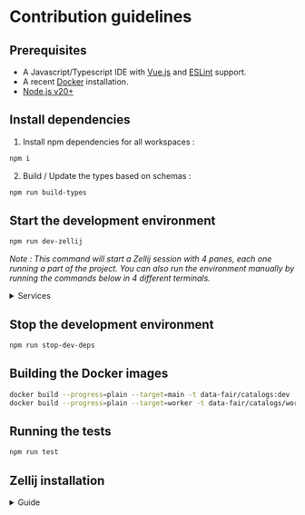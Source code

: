 # Contribution guidelines

## Prerequisites

- A Javascript/Typescript IDE with [Vue.js](https://vuejs.org/) and [ESLint](https://marketplace.visualstudio.com/items?itemName=dbaeumer.vscode-eslint) support.
- A recent [Docker](https://docs.docker.com/engine/install/) installation.
- [Node.js v20+](https://nodejs.org/)

## Install dependencies

1. Install npm dependencies for all workspaces :

```sh
npm i
```

2. Build / Update the types based on schemas :

```sh
npm run build-types
```

## Start the development environment

```sh
npm run dev-zellij
```

*Note : This command will start a Zellij session with 4 panes, each one running a part of the project. You can also run the environment manually by running the commands below in 4 different terminals.*

<details>
<summary>Services</summary>

- **Dev dependencies** : `npm run dev-deps`
- **Api** : `npm run dev-api`
- **UI** : `npm run dev-ui`
- **Worker** : `npm run dev-worker`

</details>

## Stop the development environment

```sh
npm run stop-dev-deps
```

## Building the Docker images

```sh
docker build --progress=plain --target=main -t data-fair/catalogs:dev .
docker build --progress=plain --target=worker -t data-fair/catalogs/worker:dev .
```

## Running the tests

```sh
npm run test
```

## Zellij installation

<details>
<summary>Guide</summary>

1) Install Rust's Cargo

```sh
curl https://sh.rustup.rs -sSf | sh
# choose 1 when prompted
```

2) Install Zellij

```sh
cargo install --locked zellij
```

3) Install NVM

```sh
curl -o- https://raw.githubusercontent.com/nvm-sh/nvm/master/install.sh | bash
nvm install
```
*Tips :*

- Use <kbd>Ctrl</kbd> + <kbd>Q</kbd> to quit Zellij.
- Click on a panel, then use <kbd>Ctrl</kbd> + <kbd>C</kbd> then <kbd>Esc</kbd> to stop a terminal and regain access of the panel.

</details>
